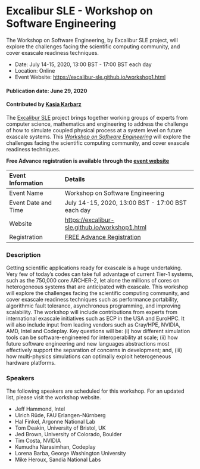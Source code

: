
# Excalibur SLE - Workshop on Software Engineering

<!-- deck start -->
The Workshop on Software Engineering, by Excalibur SLE project, will explore the challenges facing the scientific computing community, and cover exascale readiness techniques.
<!-- deck end -->

- Date: July 14-15, 2020, 13:00 BST - 17:00 BST each day
- Location: Online
- Event Website: https://excalibur-sle.github.io/workshop1.html

#### Publication date: June 29, 2020
#### Contributed by [Kasia Karbarz](https://github.com/karbarz "Kasia Karbarz GitHub Profile")

The [Excalibur SLE](https://excalibur-sle.github.io/about.html) project brings together working groups of experts from computer science, mathematics and engineering to address the challenge of how to simulate coupled physical process at a system level on future exascale systems. This *[Workshop on Software Engineering](https://excalibur-sle.github.io/workshop1.html)* will explore the challenges facing the scientific computing community, and cover exascale readiness techniques.

**Free Advance registration is available through the [event website](https://www.eventbrite.co.uk/e/workshop-on-software-engineering-for-exascale-excalibur-sle-tickets-109953333380)**

Event Information | Details
:--- | :---			   
Event Name | Workshop on Software Engineering
Event Date and Time | July 14-15, 2020, 13:00 BST - 17:00 BST each day
Website | https://excalibur-sle.github.io/workshop1.html
Registration | [FREE Advance Registration](https://www.eventbrite.co.uk/e/workshop-on-software-engineering-for-exascale-excalibur-sle-tickets-109953333380)


### Description
Getting scientific applications ready for exascale is a huge undertaking. Very few of today’s codes can take full advantage of current Tier-1 systems, such as the 750,000 core ARCHER-2, let alone the millions of cores on heterogeneous systems that are anticipated with exascale. This workshop will explore the challenges facing the scientific computing community, and cover exascale readiness techniques such as performance portability, algorithmic fault tolerance, asynchronous programming, and improving scalability. The workshop will include contributions from experts from international exascale initiatives such as ECP in the USA and EuroHPC. It will also include input from leading vendors such as Cray/HPE, NVIDIA, AMD, Intel and Codeplay. Key questions will be: (i) how different simulation tools can be software-engineered for interoperability at scale; (ii) how future software engineering and new languages abstractions most effectively support the separation of concerns in development; and, (iii) how multi-physics simulations can optimally exploit heterogeneous hardware platforms.

### Speakers
The following speakers are scheduled for this workshop. For an updated list, please visit the workshop website.
   - Jeff Hammond, Intel
   - Ulrich Rüde, FAU Erlangen-Nürnberg
   - Hal Finkel, Argonne National Lab
   - Tom Deakin, University of Bristol, UK
   - Jed Brown, University of Colorado, Boulder
   - Tim Costa, NVIDIA
   - Kumudha Narasimhan, Codeplay
   - Lorena Barba, George Washington University
   - Mike Heroux, Sandia National Labs

<!---
Publish: yes
Categories: development, Collaboration
Topics: software engineering, projects and organizations
Tags: workshop
Level: 2
Prerequisites: default
Aggregate: none
--->

